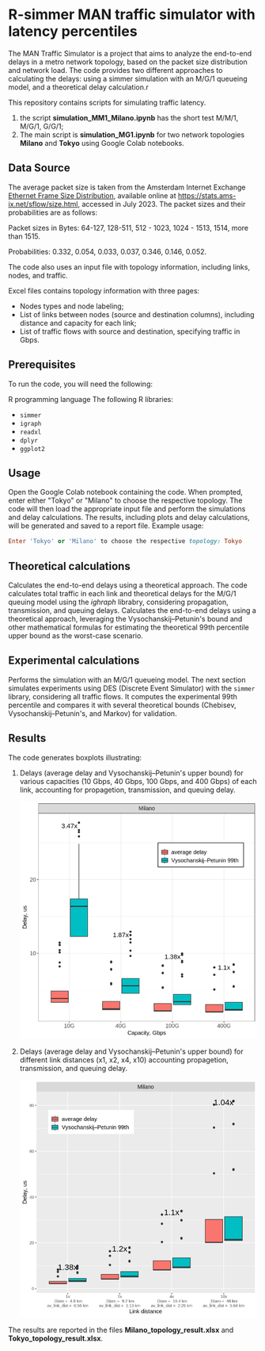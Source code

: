 # R-simmer MAN traffic simulator with latency percentiles

The MAN Traffic Simulator is a project that aims to analyze the end-to-end delays in a metro network topology, based on the packet size distribution and network load. The code provides two different approaches to calculating the delays: using a simmer simulation with an M/G/1 queueing model, and a theoretical delay calculation.r

This repository contains scripts for simulating traffic latency. 
1. the script **simulation_MM1_Milano.ipynb** has the short test M/M/1, M/G/1, G/G/1;
2. The main script is **simulation_MG1.ipynb** for two network topologies **Milano** and **Tokyo** using Google Colab notebooks. 

## Data Source
The average packet size is taken from the Amsterdam Internet Exchange [Ethernet Frame Size Distribution](https://stats.ams-ix.net/sflow/size.html), available online at https://stats.ams-ix.net/sflow/size.html, accessed in July 2023. The packet sizes and their probabilities are as follows:

Packet sizes in Bytes: 64-127, 128-511, 512 - 1023, 1024 - 1513, 1514, more than 1515.

Probabilities: 0.332, 0.054, 0.033, 0.037, 0.346, 0.146, 0.052.

The code also uses an input file with topology information, including links, nodes, and traffic.

Excel files contains topology information with three pages:

* Nodes types and node labeling;
* List of links between nodes (source and destination columns), including distance and capacity for each link;
* List of traffic flows with source and destination, specifying traffic in Gbps.
  
## Prerequisites
To run the code, you will need the following:

R programming language
The following R libraries:
* `simmer`
* `igraph`
* `readxl`
* `dplyr`
* `ggplot2`

## Usage
Open the Google Colab notebook containing the code.
When prompted, enter either "Tokyo" or "Milano" to choose the respective topology.
The code will then load the appropriate input file and perform the simulations and delay calculations.
The results, including plots and delay calculations, will be generated and saved to a report file.
Example usage:
```ruby
Enter 'Tokyo' or 'Milano' to choose the respective topology: Tokyo
```


## Theoretical calculations  
Calculates the end-to-end delays using a theoretical approach.
The code calculates total traffic in each link and theoretical delays for the M/G/1 queuing model using the _ighraph_ librabry, considering propagation, transmission, and queuing delays. 
Calculates the end-to-end delays using a theoretical approach, leveraging the Vysochanskij–Petunin's bound and other mathematical formulas for estimating the theoretical 99th percentile upper bound as the worst-case scenario.

## Experimental calculations
Performs the simulation with an M/G/1 queueing model.
The next section simulates experiments using DES (Discrete Event Simulator) with the `simmer` library, considering all traffic flows. It computes the experimental 99th percentile and compares it with several theoretical bounds (Chebisev, Vysochanskij–Petunin's, and Markov) for validation.

## Results
The code generates boxplots illustrating:
1. Delays (average delay and Vysochanskij–Petunin's upper bound) for various capacities (10 Gbps, 40 Gbps, 100 Gbps, and 400 Gbps) of each link, accounting for propagetion, transmission, and queuing delay.
   
    <img src="/reports/output_data_2.png" alt="Capacities" width="500">
    
2. Delays (average delay and Vysochanskij–Petunin's upper bound) for different link distances (x1, x2, x4, x10) accounting propagetion, transmission, and queuing delay.
   
   <img src="/reports/output_data_1.png" alt="Distances" width="500">
   
The results are reported in the files **Milano_topology_result.xlsx** and **Tokyo_topology_result.xlsx**.





